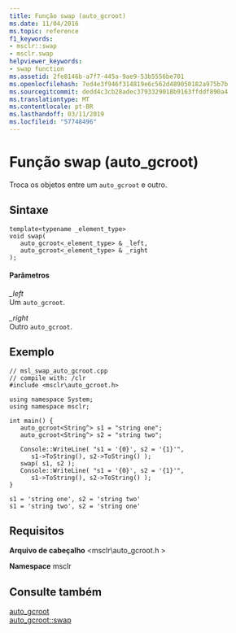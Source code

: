 ```yaml
---
title: Função swap (auto_gcroot)
ms.date: 11/04/2016
ms.topic: reference
f1_keywords:
- msclr::swap
- msclr.swap
helpviewer_keywords:
- swap function
ms.assetid: 2fe8146b-a7f7-445a-9ae9-53b5556be701
ms.openlocfilehash: 7ed4e3f946f314819e6c562d489050182a975b7b
ms.sourcegitcommit: dedd4c3cb28adec3793329018b9163ffddf890a4
ms.translationtype: MT
ms.contentlocale: pt-BR
ms.lasthandoff: 03/11/2019
ms.locfileid: "57748496"
---
```

# <a name="swap-function-autogcroot"></a>Função swap (auto_gcroot)

Troca os objetos entre um `auto_gcroot` e outro.

## <a name="syntax"></a>Sintaxe

```
template<typename _element_type>
void swap(
   auto_gcroot<_element_type> & _left,
   auto_gcroot<_element_type> & _right
);
```

#### <a name="parameters"></a>Parâmetros

*_left*<br/>
Um `auto_gcroot`.

*_right*<br/>
Outro `auto_gcroot`.

## <a name="example"></a>Exemplo

```
// msl_swap_auto_gcroot.cpp
// compile with: /clr
#include <msclr\auto_gcroot.h>

using namespace System;
using namespace msclr;

int main() {
   auto_gcroot<String^> s1 = "string one";
   auto_gcroot<String^> s2 = "string two";

   Console::WriteLine( "s1 = '{0}', s2 = '{1}'",
      s1->ToString(), s2->ToString() );
   swap( s1, s2 );
   Console::WriteLine( "s1 = '{0}', s2 = '{1}'",
      s1->ToString(), s2->ToString() );
}
```

```Output
s1 = 'string one', s2 = 'string two'
s1 = 'string two', s2 = 'string one'
```

## <a name="requirements"></a>Requisitos

**Arquivo de cabeçalho** \<msclr\auto_gcroot.h >

**Namespace** msclr

## <a name="see-also"></a>Consulte também

[auto_gcroot](../dotnet/auto-gcroot.md)<br/>
[auto_gcroot::swap](../dotnet/auto-gcroot-swap.md)
